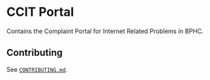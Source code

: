 # CCIT Portal

Contains the Complaint Portal for Internet Related Problems in BPHC.


## Contributing
See [`CONTRIBUTING.md`](CONTRIBUTING.md).
